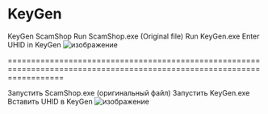 # KeyGen
KeyGen ScamShop
Run ScamShop.exe (Original file)
Run KeyGen.exe
Enter UHID in KeyGen
![изображение](https://user-images.githubusercontent.com/31240253/120878110-7caf2300-c5e4-11eb-851b-5c09f778e570.png)


========================================================================================================================

Запустить ScamShop.exe (оригинальный файл)
Запустить KeyGen.exe
Вставить UHID в KeyGen
![изображение](https://user-images.githubusercontent.com/31240253/120878110-7caf2300-c5e4-11eb-851b-5c09f778e570.png)

